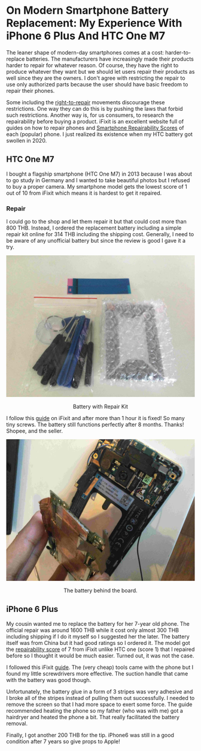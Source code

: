 # On Modern Smartphone Battery Replacement: My Experience With iPhone 6 Plus And HTC One M7

The leaner shape of modern-day smartphones comes at a cost: harder-to-replace batteries. The manufacturers have increasingly made their products harder to repair for whatever reason. Of course, they have the right to produce whatever they want but we should let users repair their products as well since they are the owners. I don't agree with restricting the repair to use only authorized parts because the user should have basic freedom to repair their phones.

Some including the [right-to-repair](https://www.repair.org/) movements discourage these restrictions. One way they can do this is by pushing the laws that forbid such restrictions. Another way is, for us consumers, to research the repairability before buying a product. iFixit is an excellent website full of guides on how to repair phones and [Smartphone Repairability Scores](https://www.ifixit.com/smartphone-repairability?sort=score) of each (popular) phone. I just realized its existence when my HTC battery got swollen in 2020.

## HTC One M7

I bought a flagship smartphone (HTC One M7) in 2013 because I was about to go study in Germany and I wanted to take beautiful photos but I refused to buy a proper camera. My smartphone model gets the lowest score of 1 out of 10 from iFixit which means it is hardest to get it repaired.

### Repair

I could go to the shop and let them repair it but that could cost more than 800 THB. Instead, I ordered the replacement battery including a simple repair kit online for 314 THB including the shipping cost. Generally, I need to be aware of any unofficial battery but since the review is good I gave it a try.

![repair kit](https://raw.githubusercontent.com/tkiat/my-writings-public/main/blog-data/image/htc_m7-repair_kit.jpg)

<center>Battery with Repair Kit</center>

I follow this [guide](https://www.ifixit.com/Guide/HTC+One+Battery+Replacement/30984) on iFixit and after more than 1 hour it is fixed! So many tiny screws. The battery still functions perfectly after 8 months. Thanks! Shopee, and the seller.

![HTC One M7 internal](https://raw.githubusercontent.com/tkiat/my-writings-public/main/blog-data/image/htc_m7-internal.jpg)

<center>The battery behind the board.</center>

## iPhone 6 Plus

My cousin wanted me to replace the battery for her 7-year old phone. The official repair was around 1600 THB while it cost only almost 300 THB including shipping if I do it myself so I suggested her the later. The battery itself was from China but it had good ratings so I ordered it. The model got the [repairability score](https://www.ifixit.com/Device/iPhone_6_Plus) of 7 from iFixit unlike HTC one (score 1) that I repaired before so I thought it would be much easier. Turned out, it was not the case.

I followed this iFixit [guide](https://www.ifixit.com/Guide/iPhone+6+Plus+Battery+Replacement/29424). The (very cheap) tools came with the phone but I found my little screwdrivers more effective. The suction handle that came with the battery was good though.

Unfortunately, the battery glue in a form of 3 stripes was very adhesive and I broke all of the stripes instead of pulling them out successfully. I needed to remove the screen so that I had more space to exert some force. The guide recommended heating the phone so my father (who was with me) got a hairdryer and heated the phone a bit. That really facilitated the battery removal.

Finally, I got another 200 THB for the tip. iPhone6 was still in a good condition after 7 years so give props to Apple!
